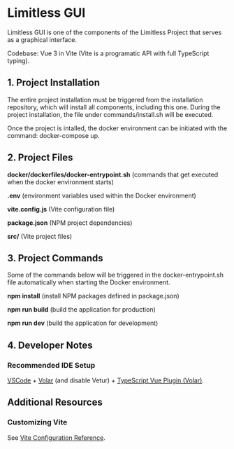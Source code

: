 # Limitless GUI

Limitless GUI is one of the components of the Limitless Project that serves as a graphical interface.

Codebase: Vue 3 in Vite (Vite is a programatic API with full TypeScript typing).

## 1. Project Installation

The entire project installation must be triggered from the installation repository, which will install all components, including this one. During the project installation, the file under commands/install.sh will be executed.

Once the project is intalled, the docker environment can be initiated with the command: docker-compose up.

## 2. Project Files

**docker/dockerfiles/docker-entrypoint.sh** (commands that get executed when the docker environment starts)

**.env** (environment variables used within the Docker environment)

**vite.config.js** (Vite configuration file)

**package.json** (NPM project dependencies)

**src/** (Vite project files)

## 3. Project Commands

Some of the commands below will be triggered in the docker-entrypoint.sh file automatically when starting the Docker environment.

**npm install** (install NPM packages defined in package.json)

**npm run build** (build the application for production)

**npm run dev** (build the application for development)

## 4. Developer Notes

### Recommended IDE Setup
[VSCode](https://code.visualstudio.com/) + [Volar](https://marketplace.visualstudio.com/items?itemName=Vue.volar) (and disable Vetur) + [TypeScript Vue Plugin (Volar)](https://marketplace.visualstudio.com/items?itemName=Vue.vscode-typescript-vue-plugin).

## Additional Resources

### Customizing Vite

See [Vite Configuration Reference](https://vitejs.dev/config/).
